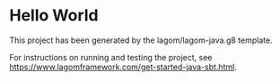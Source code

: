 # Hello World

This project has been generated by the lagom/lagom-java.g8 template. 

For instructions on running and testing the project, see https://www.lagomframework.com/get-started-java-sbt.html.
